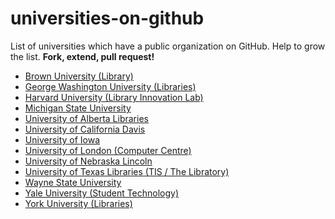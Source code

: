 universities-on-github
======================

List of universities which have a public organization on GitHub.
Help to grow the list.  **Fork, extend, pull request!**

* [Brown University (Library)](https://github.com/Brown-University-Library)
* [George Washington University (Libraries)](https://github.com/gwu-libraries)
* [Harvard University (Library Innovation Lab)](https://github.com/harvard-lil)
* [Michigan State University](https://github.com/organizations/Michigan-State-University)
* [University of Alberta Libraries](https://github.com/ualbertalib)
* [University of California Davis](https://github.com/ucdavis)
* [University of Iowa](https://github.com/uiowa)
* [University of London (Computer Centre)](https://github.com/ULCC)
* [University of Nebraska Lincoln](https://github.com/unl)
* [University of Texas Libraries (TIS / The Libratory)](https://github.com/TheLibratory)
* [Wayne State University](https://github.com/waynestate)
* [Yale University (Student Technology)](https://github.com/YaleSTC)
* [York University (Libraries)](https://github.com/yorkulibraries)

